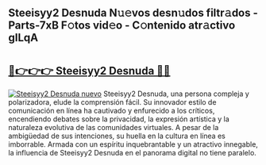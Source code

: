 ## Steeisyy2 Desnuda N𝚞𝚎vos desn𝚞dos filtr𝚊dos - Parts-7xB F𝚘tos vid𝚎o - C𝚘ntenido atr𝚊ctivo gILqA

# <h2><a href="http://mb521i.tromn.icu/?c=Steeisyy2+Desnuda">🔗👉👉👉 Steeisyy2 Desnuda 🔗🔗</a></h2>

[![Steeisyy2 Desnuda nuevo](https://i.imgur.com/pEAQMta.gif)](http://mb521i.tromn.icu/?c=Steeisyy2+Desnuda)
Steeisyy2 Desnuda, una persona compleja y polarizadora, elude la comprensión fácil. Su innovador estilo de comunicación en línea ha cautivado y enfurecido a los críticos, encendiendo debates sobre la privacidad, la expresión artística y la naturaleza evolutiva de las comunidades virtuales. A pesar de la ambigüedad de sus intenciones, su huella en la cultura en línea es imborrable. Armada con un espíritu inquebrantable y un atractivo innegable, la influencia de Steeisyy2 Desnuda en el panorama digital no tiene paralelo.
